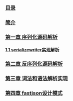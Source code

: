 ### [目录]()

### [简介](README.md)

### [第一章 序列化源码解析](./序列化源码解析/README.md)

#### [1.1 serializewriter实现解析](./序列化源码解析/serializewriter实现解析.md)

### [第二章 反序列化源码解析](./反序列化源码解析/README.md)

### [第三章 词法和语法解析实现](./词法和语法解析实现/README.md)

### [第四章 fastjson设计模式](./fastjson设计模式/README.md)



